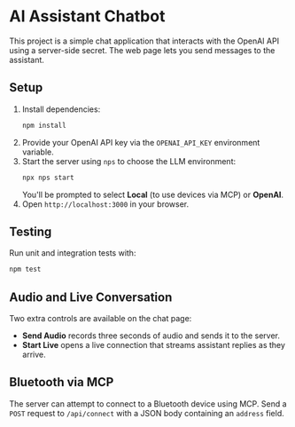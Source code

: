 # AI Assistant Chatbot

This project is a simple chat application that interacts with the OpenAI API using a server-side secret. The web page lets you send messages to the assistant.

## Setup

1. Install dependencies:
   ```bash
   npm install
   ```
2. Provide your OpenAI API key via the `OPENAI_API_KEY` environment variable.
3. Start the server using `nps` to choose the LLM environment:
   ```bash
   npx nps start
   ```
   You'll be prompted to select **Local** (to use devices via MCP) or **OpenAI**.
4. Open `http://localhost:3000` in your browser.

## Testing

Run unit and integration tests with:
```bash
npm test
```


## Audio and Live Conversation

Two extra controls are available on the chat page:

- **Send Audio** records three seconds of audio and sends it to the server.
- **Start Live** opens a live connection that streams assistant replies as they arrive.

## Bluetooth via MCP

The server can attempt to connect to a Bluetooth device using MCP. Send a `POST` request to `/api/connect` with a JSON body containing an `address` field.
